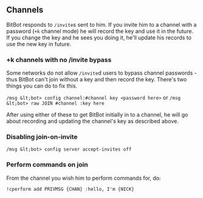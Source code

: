 ## Channels

BitBot responds to `/invite`s sent to him. If you invite him to a channel with a password (`+k` channel mode) he will record the key and use it in the future. If you change the key and he sees you doing it, he'll update his records to use the new key in future.

### +k channels with no /invite bypass

Some networks do not allow `/invite`d users to bypass channel passwords - thus BitBot can't join without a key and then record the key. There's two things you can do to fix this.

`/msg &lt;bot> config channel:#channel key <password here>`
or
`/msg &lt;bot> raw JOIN #channel :key here`

After using either of these to get BitBot initially in to a channel, he will go about recording and updating the channel's key as described above.

### Disabling join-on-invite
`/msg &lt;bot> config server accept-invites off`

### Perform commands on join
From the channel you wish him to perform commands for, do:

`!cperform add PRIVMSG {CHAN} :hello, I'm {NICK}`
